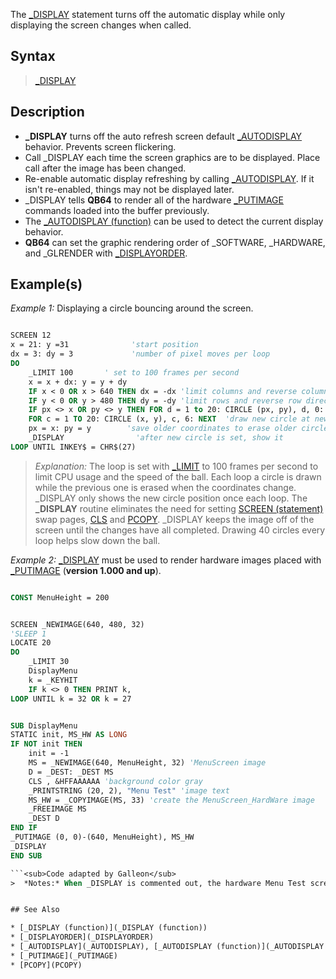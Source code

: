 The [_DISPLAY](_DISPLAY) statement turns off the automatic display while only displaying the screen changes when called. 


## Syntax
 
>  [_DISPLAY](_DISPLAY)


## Description

* **_DISPLAY** turns off the auto refresh screen default [_AUTODISPLAY](_AUTODISPLAY) behavior. Prevents screen flickering.
* Call _DISPLAY each time the screen graphics are to be displayed. Place call after the image has been changed.
* Re-enable automatic display refreshing by calling [_AUTODISPLAY](_AUTODISPLAY). If it isn't re-enabled, things may not be displayed later.
* _DISPLAY tells **QB64** to render all of the hardware [_PUTIMAGE](_PUTIMAGE) commands loaded into the buffer previously.
* The [_AUTODISPLAY (function)](_AUTODISPLAY (function)) can be used to detect the current display behavior.
* **QB64** can set the graphic rendering order of _SOFTWARE, _HARDWARE, and _GLRENDER with [_DISPLAYORDER](_DISPLAYORDER).


## Example(s)

*Example 1:* Displaying a circle bouncing around the screen.

```vb

SCREEN 12
x = 21: y =31              'start position
dx = 3: dy = 3             'number of pixel moves per loop       
DO
    _LIMIT 100       ' set to 100 frames per second
    x = x + dx: y = y + dy
    IF x < 0 OR x > 640 THEN dx = -dx 'limit columns and reverse column direction each side
    IF y < 0 OR y > 480 THEN dy = -dy 'limit rows and reverse row direction top or bottom
    IF px <> x OR py <> y THEN FOR d = 1 to 20: CIRCLE (px, py), d, 0: NEXT 'erase
    FOR c = 1 TO 20: CIRCLE (x, y), c, 6: NEXT  'draw new circle at new position
    px = x: py = y        'save older coordinates to erase older circle next loop
    _DISPLAY                'after new circle is set, show it
LOOP UNTIL INKEY$ = CHR$(27) 

```

> *Explanation:* The loop is set with [_LIMIT](_LIMIT) to 100 frames per second to limit CPU usage and the speed of the ball. Each loop a circle is drawn while the previous one is erased when the coordinates change. _DISPLAY only shows the new circle position once each loop. The **_DISPLAY** routine eliminates the need for setting [SCREEN (statement)](SCREEN (statement)) swap pages, [CLS](CLS) and [PCOPY](PCOPY). _DISPLAY keeps the image off of the screen until the changes have all completed. Drawing 40 circles every loop helps slow down the ball.


*Example 2:* [_DISPLAY](_DISPLAY) must be used to render hardware images placed with [_PUTIMAGE](_PUTIMAGE) (**version 1.000 and up**).

```vb

CONST MenuHeight = 200


SCREEN _NEWIMAGE(640, 480, 32)
'SLEEP 1
LOCATE 20
DO
    _LIMIT 30
    DisplayMenu
    k = _KEYHIT
    IF k <> 0 THEN PRINT k,
LOOP UNTIL k = 32 OR k = 27


SUB DisplayMenu
STATIC init, MS_HW AS LONG
IF NOT init THEN
    init = -1
    MS = _NEWIMAGE(640, MenuHeight, 32) 'MenuScreen image
    D = _DEST: _DEST MS
    CLS , &HFFAAAAAA 'background color gray
    _PRINTSTRING (20, 2), "Menu Test" 'image text
    MS_HW = _COPYIMAGE(MS, 33) 'create the MenuScreen_HardWare image
    _FREEIMAGE MS
    _DEST D
END IF
_PUTIMAGE (0, 0)-(640, MenuHeight), MS_HW
_DISPLAY
END SUB 

```<sub>Code adapted by Galleon</sub>
>  *Notes:* When _DISPLAY is commented out, the hardware Menu Test screen portion will blink and key codes may be seen underneath.


## See Also

* [_DISPLAY (function)](_DISPLAY (function))
* [_DISPLAYORDER](_DISPLAYORDER)
* [_AUTODISPLAY](_AUTODISPLAY), [_AUTODISPLAY (function)](_AUTODISPLAY (function))
* [_PUTIMAGE](_PUTIMAGE)
* [PCOPY](PCOPY)




